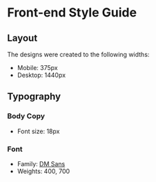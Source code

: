 # Front-end Style Guide

## Layout

The designs were created to the following widths:

- Mobile: 375px
- Desktop: 1440px


## Typography

### Body Copy

- Font size: 18px

### Font

- Family: [DM Sans](https://fonts.google.com/specimen/DM+Sans)
- Weights: 400, 700
